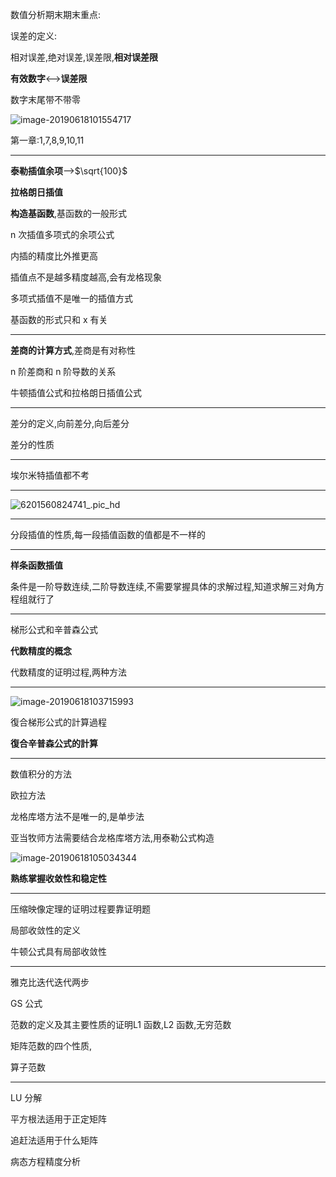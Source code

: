 数值分析期末期末重点:

误差的定义:

相对误差,绝对误差,误差限,**相对误差限**

**有效数字**<—>**误差限**

数字末尾带不带零

![image-20190618101554717](http://ww1.sinaimg.cn/large/006tNc79ly1g453avt584j31400u0qvb.jpg)

第一章:1,7,8,9,10,11

---

**泰勒插值余项**—>$\sqrt{100}$

**拉格朗日插值**

**构造基函数**,基函数的一般形式

n 次插值多项式的余项公式

内插的精度比外推更高

插值点不是越多精度越高,会有龙格现象

多项式插值不是唯一的插值方式

基函数的形式只和 x 有关

---

**差商的计算方式**,差商是有对称性

n 阶差商和 n 阶导数的关系

牛顿插值公式和拉格朗日插值公式

---

差分的定义,向前差分,向后差分

差分的性质

---

埃尔米特插值都不考

---

![6201560824741_.pic_hd](http://ww4.sinaimg.cn/large/006tNc79ly1g453l30pp8j31400u0x6q.jpg)

---

分段插值的性质,每一段插值函数的值都是不一样的

---

**样条函数插值**

条件是一阶导数连续,二阶导数连续,不需要掌握具体的求解过程,知道求解三对角方程组就行了

---

梯形公式和辛普森公式

**代数精度的概念**

代数精度的证明过程,两种方法

---

![image-20190618103715993](http://ww2.sinaimg.cn/large/006tNc79ly1g453x3dm1ej31400u01l3.jpg)

復合梯形公式的計算過程

**復合辛普森公式的計算**

---

数值积分的方法

欧拉方法

龙格库塔方法不是唯一的,是单步法

亚当牧师方法需要结合龙格库塔方法,用泰勒公式构造

![image-20190618105034344](http://ww1.sinaimg.cn/large/006tNc79ly1g454avvkc8j30y80lmaen.jpg)

**熟练掌握收敛性和稳定性**

---

压缩映像定理的证明过程要靠证明题

局部收敛性的定义

牛顿公式具有局部收敛性

---

雅克比迭代迭代两步

GS 公式

范数的定义及其主要性质的证明L1 函数,L2 函数,无穷范数	

矩阵范数的四个性质,

算子范数

---

LU 分解

平方根法适用于正定矩阵

追赶法适用于什么矩阵

病态方程精度分析

